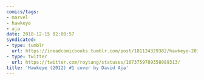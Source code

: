 ```yaml
---
comics/tags:
- marvel
- hawkeye
- aja
date: 2018-12-15 02:00:57
syndicated:
- type: tumblr
  url: https://ireadcomicbooks.tumblr.com/post/181124329382/hawkeye-2012-1-cover-by-david-aja
- type: twitter
  url: https://twitter.com/roytang/statuses/1073759789358989313/
title: 'Hawkeye (2012) #1 cover by David Aja'
---
```


